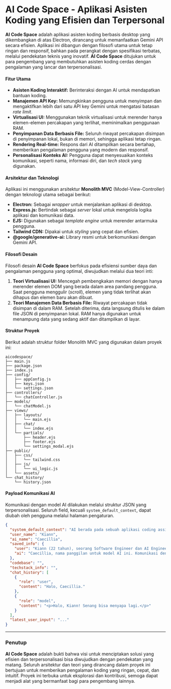 # AI Code Space - Aplikasi Asisten Koding yang Efisien dan Terpersonal

**AI Code Space** adalah aplikasi asisten koding berbasis desktop yang dikembangkan di atas Electron, dirancang untuk memanfaatkan Gemini API secara efisien. Aplikasi ini dibangun dengan filosofi utama untuk tetap ringan dan responsif, bahkan pada perangkat dengan spesifikasi terbatas, melalui pendekatan teknis yang inovatif. **AI Code Space** ditujukan untuk para pengembang yang membutuhkan asisten koding cerdas dengan pengalaman yang lancar dan terpersonalisasi.

#### Fitur Utama

  * **Asisten Koding Interaktif:** Berinteraksi dengan AI untuk mendapatkan bantuan koding.
  * **Manajemen API Key:** Memungkinkan pengguna untuk menyimpan dan mengaktifkan lebih dari satu API key Gemini untuk mengatasi batasan *rate limit*.
  * **Virtualisasi UI:** Menggunakan teknik virtualisasi untuk merender hanya elemen-elemen percakapan yang terlihat, meminimalkan penggunaan RAM.
  * **Penyimpanan Data Berbasis File:** Seluruh riwayat percakapan disimpan di penyimpanan lokal, bukan di memori, sehingga aplikasi tetap ringan.
  * **Rendering Real-time:** Respons dari AI ditampilkan secara bertahap, memberikan pengalaman pengguna yang modern dan responsif.
  * **Personalisasi Konteks AI:** Pengguna dapat menyesuaikan konteks komunikasi, seperti nama, informasi diri, dan *tech stack* yang digunakan.

#### Arsitektur dan Teknologi

Aplikasi ini menggunakan arsitektur **Monolith MVC** (Model-View-Controller) dengan teknologi utama sebagai berikut:

  * **Electron:** Sebagai *wrapper* untuk menjalankan aplikasi di desktop.
  * **Express.js:** Bertindak sebagai *server* lokal untuk mengelola logika aplikasi dan komunikasi data.
  * **EJS:** Digunakan sebagai *template engine* untuk merender antarmuka pengguna.
  * **Tailwind CDN:** Dipakai untuk *styling* yang cepat dan efisien.
  * **@google/generative-ai:** Library resmi untuk berkomunikasi dengan Gemini API.

#### Filosofi Desain

Filosofi desain **AI Code Space** berfokus pada efisiensi sumber daya dan pengalaman pengguna yang optimal, diwujudkan melalui dua teori inti:

1.  **Teori Virtualisasi UI:** Mencegah pembengkakan memori dengan hanya merender elemen DOM yang berada dalam area pandang pengguna. Saat pengguna menggulir (*scroll*), elemen yang tidak terlihat akan dihapus dan elemen baru akan dibuat.
2.  **Teori Manajemen Data Berbasis File:** Riwayat percakapan tidak disimpan di dalam RAM. Setelah diterima, data langsung ditulis ke dalam file JSON di penyimpanan lokal. RAM hanya digunakan untuk menampung data yang sedang aktif dan ditampilkan di layar.

#### Struktur Proyek

Berikut adalah struktur folder Monolith MVC yang digunakan dalam proyek ini:

```
aicodespace/
├── main.js
├── package.json
├── index.js
├── config/
│   ├── appConfig.js
│   ├── keys.json
│   └── settings.json
├── controllers/
│   └── chatController.js
├── models/
│   └── chatModel.js
├── views/
│   ├── layouts/
│   │   └── main.ejs
│   ├── chat/
│   │   └── index.ejs
│   └── partials/
│       ├── header.ejs
│       ├── footer.ejs
│       └── settings_modal.ejs
├── public/
│   ├── css/
│   │   └── tailwind.css
│   ├── js/
│   │   └── ui_logic.js
│   └── assets/
└── chat_history/
    └── history.json
```

#### Payload Komunikasi AI

Komunikasi dengan model AI dilakukan melalui struktur JSON yang terpersonalisasi. Seluruh field, kecuali `system_default_context`, dapat diubah oleh pengguna melalui halaman pengaturan.

```json
{
  "system_default_context": "AI berada pada sebuah aplikasi coding assistant. Aplikasi ini memiliki batasan teknis: ia hanya bisa merender konten dalam format HTML. Oleh karena itu, semua balasan harus berbentuk HTML yang valid. AI tidak diperkenankan untuk menyertakan tag <body>, <html>, atau <head> dalam setiap responsnya. Setiap kali AI menulis blok kode, ia harus membungkusnya dalam tag <pre><code>...</code></pre> dan menyertakan nama bahasanya di atribut class, contohnya <pre><code class=\"language-js\">...</code></pre>.",
  "user_name": "Kiann",
  "ai_name": "Caecillia",
  "saved_info": {
    "user": "Kiann (22 tahun), seorang Software Engineer dan AI Engineer. Pengalaman: C, Java, Golang, PHP, JS, Python. Menggunakan Ubuntu 24 LTS. Kiann adalah individu visioner yang lebih suka merumuskan teori baru daripada mengaplikasikan teori yang sudah ada.",
    "ai": "Caecillia, nama panggilan untuk model AI ini. Komunikasi dengan Kiann harus santai, sopan, lembut, tidak terlalu formal, dan memiliki kesan feminin. Pahami gaya berpikir Kiann yang merumuskan konsep secara verbal terlebih dahulu sebelum ke matematis."
  },
  "codebase": "",
  "techstack_info": "",
  "chat_history": [
    {
      "role": "user",
      "content": "Halo, Caecillia."
    },
    {
      "role": "model",
      "content": "<p>Halo, Kiann! Senang bisa menyapa lagi.</p>"
    }
  ],
  "latest_user_input": "..."
}
```

---

### Penutup
**AI Code Space** adalah bukti bahwa visi untuk menciptakan solusi yang efisien dan terpersonalisasi bisa diwujudkan dengan pendekatan yang matang. Seluruh arsitektur dan teori yang dirancang dalam proyek ini bertujuan untuk memberikan pengalaman koding yang ringan, cepat, dan intuitif. Proyek ini terbuka untuk eksplorasi dan kontribusi, semoga dapat menjadi alat yang bermanfaat bagi para pengembang lainnya.
